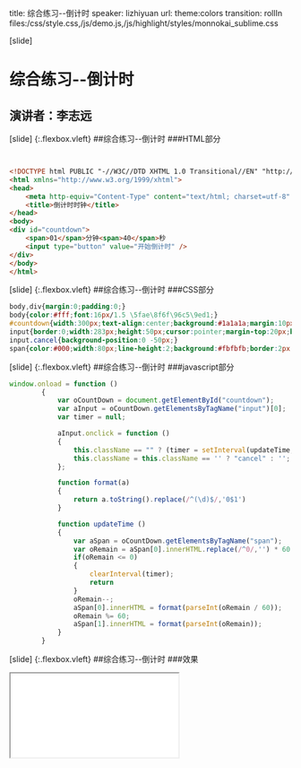 title: 综合练习--倒计时
speaker: lizhiyuan
url:
theme:colors 
transition: rollIn
files:/css/style.css,/js/demo.js,/js/highlight/styles/monnokai_sublime.css

[slide]
# 综合练习--倒计时
## 演讲者：李志远

[slide] {:.flexbox.vleft}
##综合练习--倒计时
###HTML部分

````html


<!DOCTYPE html PUBLIC "-//W3C//DTD XHTML 1.0 Transitional//EN" "http://www.w3.org/TR/xhtml1/DTD/xhtml1-transitional.dtd">
<html xmlns="http://www.w3.org/1999/xhtml">
<head>
    <meta http-equiv="Content-Type" content="text/html; charset=utf-8" />
    <title>倒计时时钟</title>
</head>
<body>
<div id="countdown">
    <span>01</span>分钟<span>40</span>秒
    <input type="button" value="开始倒计时" />
</div>
</body>
</html>
````

[slide] {:.flexbox.vleft}
##综合练习--倒计时
###CSS部分

```css
body,div{margin:0;padding:0;}
body{color:#fff;font:16px/1.5 \5fae\8f6f\96c5\9ed1;}
#countdown{width:300px;text-align:center;background:#1a1a1a;margin:10px auto;padding:20px 0;}
input{border:0;width:283px;height:50px;cursor:pointer;margin-top:20px;background:darkblue;color:white;}
input.cancel{background-position:0 -50px;}
span{color:#000;width:80px;line-height:2;background:#fbfbfb;border:2px solid #b4b4b4;margin:0 10px;padding:0 10px;}
```

[slide] {:.flexbox.vleft}
##综合练习--倒计时
###javascript部分

```javascript
window.onload = function ()
        {
            var oCountDown = document.getElementById("countdown");
            var aInput = oCountDown.getElementsByTagName("input")[0];
            var timer = null;

            aInput.onclick = function ()
            {
                this.className == "" ? (timer = setInterval(updateTime, 1000), updateTime()) : (clearInterval(timer));
                this.className = this.className == '' ? "cancel" : '';
            };

            function format(a)
            {
                return a.toString().replace(/^(\d)$/,'0$1')
            }

            function updateTime ()
            {
                var aSpan = oCountDown.getElementsByTagName("span");
                var oRemain = aSpan[0].innerHTML.replace(/^0/,'') * 60 + parseInt(aSpan[1].innerHTML.replace(/^0/,''));
                if(oRemain <= 0)
                {
                    clearInterval(timer);
                    return
                }
                oRemain--;
                aSpan[0].innerHTML = format(parseInt(oRemain / 60));
                oRemain %= 60;
                aSpan[1].innerHTML = format(parseInt(oRemain));
            }
        }
```
[slide] {:.flexbox.vleft}
##综合练习--倒计时
###效果
<iframe src='/demos/time.html'></iframe>

